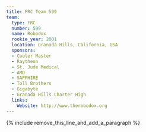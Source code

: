 ```yaml
---
title: FRC Team 599
team:
  type: FRC
  number: 599
  name: Robodox
  rookie_year: 2001
  location: Granada Hills, California, USA
  sponsors:
  - Cooler Master
  - Raytheon
  - St. Jude Medical
  - AMD
  - SAPPHIRE
  - Toll Brothers
  - Gigabyte
  - Granada Hills Charter High
  links:
    Website: http://www.therobodox.org
---
```


{% include remove_this_line_and_add_a_paragraph %}